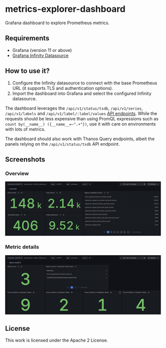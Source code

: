# metrics-explorer-dashboard

Grafana dashboard to explore Prometheus metrics.

## Requirements

* Grafana (version 11 or above)
* [Grafana Infinity Datasource](https://github.com/grafana/grafana-infinity-datasource)

## How to use it?

1. Configure the Infinity datasource to connect with the base Prometheus URL (it supports TLS and authentication options).
2. Import the dashboard into Grafana and select the configured Infinity datasource.

The dashboard leverages the `/api/v1/status/tsdb`, `/api/v1/series`, `/api/v1/labels` and `/api/v1/label/:label/values` [API endpoints](https://prometheus.io/docs/prometheus/latest/querying/api/). While the requests should be less expensive than using PromQL expressions such as `count by(__name__) ({__name__=~".+"})`, use it with care on environments with lots of metrics.

The dashboard should also work with Thanos Query endpoints, albeit the panels relying on the `/api/v1/status/tsdb` API endpoint.

## Screenshots

### Overview

![Metrics overview](/img/overview.png)

### Metric details

![Metric details](/img/details.png)

## License

This work is licensed under the Apache 2 License.
